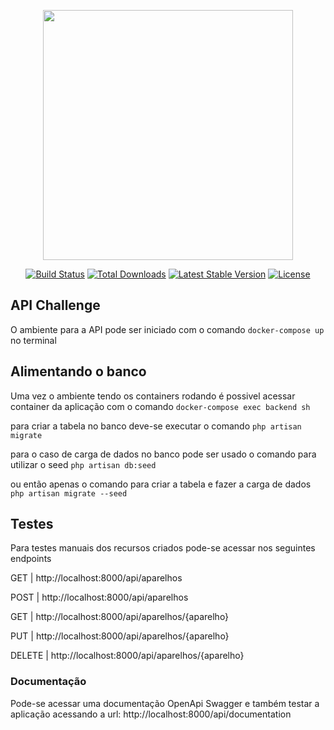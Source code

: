 <p align="center"><a href="https://laravel.com" target="_blank"><img src="https://raw.githubusercontent.com/laravel/art/master/logo-lockup/5%20SVG/2%20CMYK/1%20Full%20Color/laravel-logolockup-cmyk-red.svg" width="400"></a></p>

<p align="center">
<a href="https://travis-ci.org/laravel/framework"><img src="https://travis-ci.org/laravel/framework.svg" alt="Build Status"></a>
<a href="https://packagist.org/packages/laravel/framework"><img src="https://poser.pugx.org/laravel/framework/d/total.svg" alt="Total Downloads"></a>
<a href="https://packagist.org/packages/laravel/framework"><img src="https://poser.pugx.org/laravel/framework/v/stable.svg" alt="Latest Stable Version"></a>
<a href="https://packagist.org/packages/laravel/framework"><img src="https://poser.pugx.org/laravel/framework/license.svg" alt="License"></a>
</p>

## API Challenge

O ambiente para a API pode ser iniciado com o comando `docker-compose up` no terminal

## Alimentando o banco

Uma vez o ambiente tendo os containers rodando é possivel acessar container da aplicação com o comando `docker-compose exec backend sh`

para criar a tabela no banco deve-se executar o comando `php artisan migrate`

para o caso de carga de dados no banco pode ser usado o comando para utilizar o seed `php artisan db:seed`

ou então apenas o comando para criar a tabela e fazer a carga de dados `php artisan migrate --seed`


## Testes

Para testes manuais dos recursos criados pode-se acessar nos seguintes endpoints

GET       | http://localhost:8000/api/aparelhos

POST      | http://localhost:8000/api/aparelhos

GET       | http://localhost:8000/api/aparelhos/{aparelho}

PUT       | http://localhost:8000/api/aparelhos/{aparelho}

DELETE    | http://localhost:8000/api/aparelhos/{aparelho}

### Documentação

Pode-se acessar uma documentação OpenApi Swagger e também testar a aplicação acessando a url: http://localhost:8000/api/documentation

